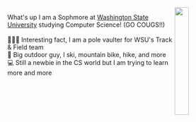 <img align="right" width="25%" src="https://media.giphy.com/media/SUj9xQ5ou9PfA1FU1M/giphy.gif">

What's up I am a Sophmore at [Washington State University](https://wsu.edu) studying Computer Science! (GO COUGS!!)<br><br>
🏃🏻‍♂️ Interesting fact, I am a pole vaulter for WSU's Track & Field team<br>
🌲 Big outdoor guy, I ski, mountain bike, hike, and more<br>
💻 Still a newbie in the CS world but I am trying to learn more and more<br>
